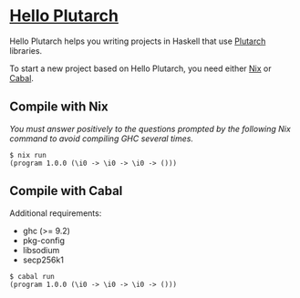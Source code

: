 # [Hello Plutarch](https://github.com/tweag/hello-plutarch)

Hello Plutarch helps you writing projects in Haskell that use
[Plutarch](https://github.com/Plutonomicon/plutarch-plutus) libraries.

To start a new project based on Hello Plutarch, you need either
[Nix](https://nixos.org) or [Cabal](https://www.haskell.org/cabal/).

## Compile with Nix

_You must answer positively to the questions prompted by the following Nix
command to avoid compiling GHC several times._

```console
$ nix run
(program 1.0.0 (\i0 -> \i0 -> \i0 -> ()))
```

## Compile with Cabal

Additional requirements:
- ghc (>= 9.2)
- pkg-config
- libsodium
- secp256k1

```console
$ cabal run
(program 1.0.0 (\i0 -> \i0 -> \i0 -> ()))
```
